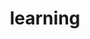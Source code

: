 ---
layout: list
title: learning
slug: learning
menu: true
submenu: true
order: 2
description: >
  성장하는것은 인생에 도움이 된다.
---